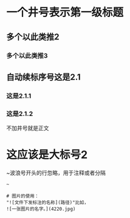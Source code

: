 # 一个井号表示第一级标题

## 多个以此类推2

### 多个以此类推3

## 自动续标序号这是2.1

### 这是2.1.1

### 这是2.1.2
不加井号就是正文
# 这应该是大标号2
~波浪号开头的行忽略，用于注释或者分隔
~~~~~我是萌萌哒分界线~~~~~
~

# 图片的使用：
"![文件下发标注的名称](路径)"比如，
![一张图片的名字。](4220.jpg)





